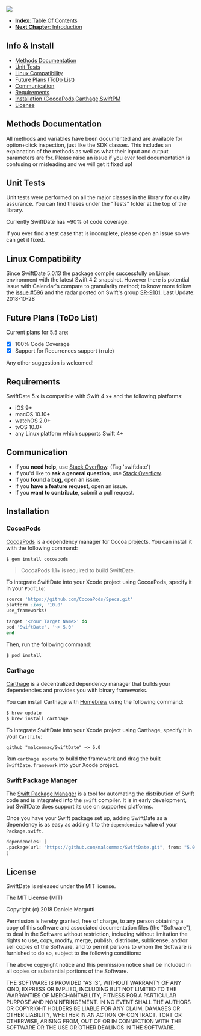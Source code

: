 ![](./SwiftDateArt.png)

<a name="introduction"/>

- [**Index**: Table Of Contents](#Index.md)
- [**Next Chapter**: Introduction](#1.Introduction.md)

## Info & Install

- [Methods Documentation](0.Informations.md#methods)
- [Unit Tests](0.Informations.md#unittest)
- [Linux Compatibility](0.Informations.md#linux)
- [Future Plans  (ToDo List)](0.Informations.md#futureplans)
- [Communication](0.Informations.md#communication)
- [Requirements](0.Informations.md#compatibility)
- [Installation (CocoaPods,Carthage,SwiftPM](0.Informations.md#installation)
- [License](0.Informations.md#license)

<a name="methods"/>

## Methods Documentation
All methods and variables have been documented and are available for option+click inspection, just like the SDK classes. This includes an explanation of the methods as well as what their input and output parameters are for. Please raise an issue if you ever feel documentation is confusing or misleading and we will get it fixed up!

<a name="unittest"/>

## Unit Tests
Unit tests were performed on all the major classes in the library for quality assurance.
You can find theses under the "Tests" folder at the top of the library.

Currently SwiftDate has ~90% of code coverage. 

If you ever find a test case that is incomplete, please open an issue so we can get it fixed.

<a name="futureplans"/>

<a name="linux"/>

## Linux Compatibility

Since SwiftDate 5.0.13 the package compile successfully on Linux environment with the latest Swift 4.2 snapshot.
However there is potential issue with Calendar's compare to granularity method; to know more follow the [issue #596](https://github.com/malcommac/SwiftDate/issues/568) and the radar posted on Swift's group [SR-9101](https://bugs.swift.org/browse/SR-9101).
Last Update: 2018-10-28

## Future Plans (ToDo List)

Current plans for 5.5 are:

- [x] 100% Code Coverage
- [x] Support for Recurrences support (rrule)

Any other suggestion is welcomed!

<a name="compatibility"/>

## Requirements

SwiftDate 5.x is compatible with Swift 4.x+ and the following platforms:

- iOS 9+
- macOS 10.10+
- watchOS 2.0+
- tvOS 10.0+
- any Linux platform which supports Swift 4+

<a name="communication"/>

## Communication

- If you **need help**, use [Stack Overflow](http://stackoverflow.com/questions/tagged/swiftdate). (Tag 'swiftdate')
- If you'd like to **ask a general question**, use [Stack Overflow](http://stackoverflow.com/questions/tagged/swiftdate).
- If you **found a bug**, open an issue.
- If you **have a feature request**, open an issue.
- If you **want to contribute**, submit a pull request.

<a name="installation"/>

## Installation

### CocoaPods

[CocoaPods](http://cocoapods.org) is a dependency manager for Cocoa projects. You can install it with the following command:

```bash
$ gem install cocoapods
```

> CocoaPods 1.1+ is required to build SwiftDate.

To integrate SwiftDate into your Xcode project using CocoaPods, specify it in your `Podfile`:

```ruby
source 'https://github.com/CocoaPods/Specs.git'
platform :ios, '10.0'
use_frameworks!

target '<Your Target Name>' do
pod 'SwiftDate', '~> 5.0'
end
```

Then, run the following command:

```bash
$ pod install
```

### Carthage

[Carthage](https://github.com/Carthage/Carthage) is a decentralized dependency manager that builds your dependencies and provides you with binary frameworks.

You can install Carthage with [Homebrew](http://brew.sh/) using the following command:

```bash
$ brew update
$ brew install carthage
```

To integrate SwiftDate into your Xcode project using Carthage, specify it in your `Cartfile`:

```ogdl
github "malcommac/SwiftDate" ~> 6.0
```

Run `carthage update` to build the framework and drag the built `SwiftDate.framework` into your Xcode project.

### Swift Package Manager

The [Swift Package Manager](https://swift.org/package-manager/) is a tool for automating the distribution of Swift code and is integrated into the `swift` compiler. It is in early development, but SwiftDate does support its use on supported platforms. 

Once you have your Swift package set up, adding SwiftDate as a dependency is as easy as adding it to the `dependencies` value of your `Package.swift`.

```swift
dependencies: [
.package(url: "https://github.com/malcommac/SwiftDate.git", from: "5.0.0")
]
```

<a name="license"/>

## License

SwiftDate is released under the MIT license.

The MIT License (MIT)

Copyright (c) 2018 Daniele Margutti

Permission is hereby granted, free of charge, to any person obtaining a copy
of this software and associated documentation files (the "Software"), to deal
in the Software without restriction, including without limitation the rights
to use, copy, modify, merge, publish, distribute, sublicense, and/or sell
copies of the Software, and to permit persons to whom the Software is
furnished to do so, subject to the following conditions:

The above copyright notice and this permission notice shall be included in all
copies or substantial portions of the Software.

THE SOFTWARE IS PROVIDED "AS IS", WITHOUT WARRANTY OF ANY KIND, EXPRESS OR
IMPLIED, INCLUDING BUT NOT LIMITED TO THE WARRANTIES OF MERCHANTABILITY,
FITNESS FOR A PARTICULAR PURPOSE AND NONINFRINGEMENT. IN NO EVENT SHALL THE
AUTHORS OR COPYRIGHT HOLDERS BE LIABLE FOR ANY CLAIM, DAMAGES OR OTHER
LIABILITY, WHETHER IN AN ACTION OF CONTRACT, TORT OR OTHERWISE, ARISING FROM,
OUT OF OR IN CONNECTION WITH THE SOFTWARE OR THE USE OR OTHER DEALINGS IN THE
SOFTWARE.


